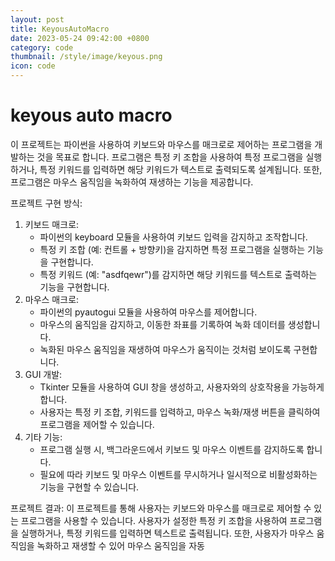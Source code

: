 ```yaml
---
layout: post
title: KeyousAutoMacro
date: 2023-05-24 09:42:00 +0800
category: code
thumbnail: /style/image/keyous.png
icon: code
---
```


# keyous auto macro

이 프로젝트는 파이썬을 사용하여 키보드와 마우스를 매크로로 제어하는 프로그램을 개발하는 것을 목표로 합니다. 프로그램은 특정 키 조합을 사용하여 특정 프로그램을 실행하거나, 특정 키워드를 입력하면 해당 키워드가 텍스트로 출력되도록 설계됩니다. 또한, 프로그램은 마우스 움직임을 녹화하여 재생하는 기능을 제공합니다.

프로젝트 구현 방식:

1. 키보드 매크로:
    - 파이썬의 keyboard 모듈을 사용하여 키보드 입력을 감지하고 조작합니다.
    - 특정 키 조합 (예: 컨트롤 + 방향키)을 감지하면 특정 프로그램을 실행하는 기능을 구현합니다.
    - 특정 키워드 (예: "asdfqewr")를 감지하면 해당 키워드를 텍스트로 출력하는 기능을 구현합니다.
2. 마우스 매크로:
    - 파이썬의 pyautogui 모듈을 사용하여 마우스를 제어합니다.
    - 마우스의 움직임을 감지하고, 이동한 좌표를 기록하여 녹화 데이터를 생성합니다.
    - 녹화된 마우스 움직임을 재생하여 마우스가 움직이는 것처럼 보이도록 구현합니다.
3. GUI 개발:
    - Tkinter 모듈을 사용하여 GUI 창을 생성하고, 사용자와의 상호작용을 가능하게 합니다.
    - 사용자는 특정 키 조합, 키워드를 입력하고, 마우스 녹화/재생 버튼을 클릭하여 프로그램을 제어할 수 있습니다.
4. 기타 기능:
    - 프로그램 실행 시, 백그라운드에서 키보드 및 마우스 이벤트를 감지하도록 합니다.
    - 필요에 따라 키보드 및 마우스 이벤트를 무시하거나 일시적으로 비활성화하는 기능을 구현할 수 있습니다.

프로젝트 결과:
이 프로젝트를 통해 사용자는 키보드와 마우스를 매크로로 제어할 수 있는 프로그램을 사용할 수 있습니다. 사용자가 설정한 특정 키 조합을 사용하여 프로그램을 실행하거나, 특정 키워드를 입력하면 텍스트로 출력됩니다. 또한, 사용자가 마우스 움직임을 녹화하고 재생할 수 있어 마우스 움직임을 자동